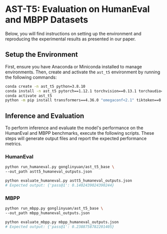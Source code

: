 # AST-T5: Evaluation on HumanEval and MBPP Datasets

Below, you will find instructions on setting up the environment and reproducing the experimental results as presented in our paper.

## Setup the Environment

First, ensure you have Anaconda or Miniconda installed to manage environments. Then, create and activate the `ast_t5` environment by running the following commands:

```bash
conda create -n ast_t5 python=3.8.10
conda install -n ast_t5 pytorch==1.12.1 torchvision==0.13.1 torchaudio==0.12.1 cudatoolkit=11.3 -c pytorch
conda activate ast_t5
python -m pip install transformers==4.36.0 "omegaconf<2.1" tiktoken==0.5.2 datasets human_eval pyarrow==8.0.0 astunparse
```

## Inference and Evaluation

To perform inference and evaluate the model's performance on the HumanEval and MBPP benchmarks, execute the following scripts. These steps will generate output files and report the expected performance metrics.

### HumanEval

```bash
python run_humaneval.py gonglinyuan/ast_t5_base \
--out_path astt5_humaneval_outputs.json

python evaluate_humaneval.py astt5_humaneval_outputs.json 
# Expected output: {'pass@1': 0.1402439024390244}
```

### MBPP

```bash
python run_mbpp.py gonglinyuan/ast_t5_base \
--out_path mbpp_humaneval_outputs.json

python evaluate_mbpp.py mbpp_humaneval_outputs.json 
# Expected output: {'pass@1': 0.2388758782201405}
```